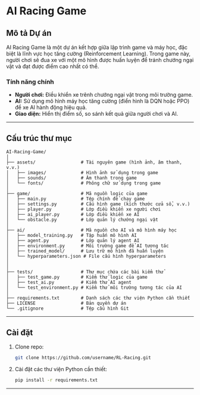 # AI Racing Game

## Mô tả Dự án
AI Racing Game là một dự án kết hợp giữa lập trình game và máy học, đặc biệt là lĩnh vực học tăng cường (Reinforcement Learning). Trong game này, người chơi sẽ đua xe với một mô hình được huấn luyện để tránh chướng ngại vật và đạt được điểm cao nhất có thể.

### Tính năng chính
- **Người chơi:** Điều khiển xe trênh chướng ngại vật trong môi trường game.
- **AI:** Sử dụng mô hình máy học tăng cường (điển hình là DQN hoặc PPO) để xe AI hành động hiệu quả.
- **Giao diện:** Hiển thị điểm số, so sánh kết quả giữa người chơi và AI.

---

## Cấu trúc thư mục

```plaintext
AI-Racing-Game/
│
├── assets/                 # Tài nguyên game (hình ảnh, âm thanh, v.v.)
│   ├── images/             # Hình ảnh sử dụng trong game
│   ├── sounds/             # Âm thanh trong game
│   └── fonts/              # Phông chữ sử dụng trong game
│
├── game/                   # Mã nguồn logic của game
│   ├── main.py             # Tệp chính để chạy game
│   ├── settings.py         # Cấu hình game (kích thước cửa sổ, v.v.)
│   ├── player.py           # Lớp điều khiển xe người chơi
│   ├── ai_player.py        # Lớp điều khiển xe AI
│   └── obstacle.py         # Lớp quản lý chướng ngại vật
│
├── ai/                     # Mã nguồn cho AI và mô hình máy học
│   ├── model_training.py   # Tập huấn mô hình AI
│   ├── agent.py            # Lớp quản lý agent AI
│   ├── environment.py      # Môi trường game để AI tương tác
│   ├── trained_model/      # Lưu trữ mô hình đã huấn luyện
│   └── hyperparameters.json # File cấu hình hyperparameters
│
│
├── tests/                  # Thư mục chứa các bài kiểm thử
│   ├── test_game.py        # Kiểm thử logic của game
│   ├── test_ai.py          # Kiểm thử AI agent
│   └── test_environment.py # Kiểm thử môi trường tương tác của AI
│
├── requirements.txt        # Danh sách các thư viện Python cần thiết
├── LICENSE                 # Bản quyền dự án
└── .gitignore              # Tệp cấu hình Git
```

---

## Cài đặt

1. Clone repo:
   ```bash
   git clone https://github.com/username/RL-Racing.git
   ```
2. Cài đặt các thư viện Python cần thiết:
   ```bash
   pip install -r requirements.txt
   ```

---

